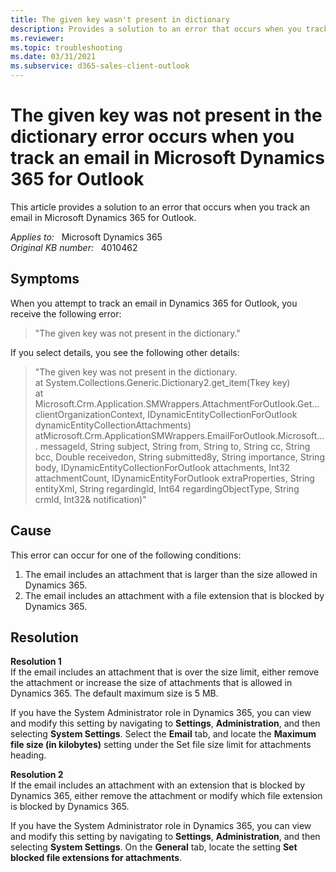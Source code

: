 ```yaml
---
title: The given key wasn't present in dictionary
description: Provides a solution to an error that occurs when you track an email in Microsoft Dynamics 365 for Outlook.
ms.reviewer: 
ms.topic: troubleshooting
ms.date: 03/31/2021
ms.subservice: d365-sales-client-outlook
---
```

# The given key was not present in the dictionary error occurs when you track an email in Microsoft Dynamics 365 for Outlook

This article provides a solution to an error that occurs when you track an email in Microsoft Dynamics 365 for Outlook.

_Applies to:_ &nbsp; Microsoft Dynamics 365  
_Original KB number:_ &nbsp; 4010462

## Symptoms

When you attempt to track an email in Dynamics 365 for Outlook, you receive the following error:  

> "The given key was not present in the dictionary."  

If you select details, you see the following other details:  

> "The given key was not present in the dictionary.  
   at System.Collections.Generic.Dictionary2.get_item(Tkey key)  
   at Microsoft.Crm.AppIication.SMWrappers.AttachmentForOutIook.Get... clientOrganizationContext, IDynamicEntityCoIIectionForOutIook dynamicEntityCoIIectionAttachments)  
   atMicrosoft.Crm.AppIicationSMWrappers.EmaiIForOutIook.Microsoft.... messageld, String subject, String from, String to, String cc, String bcc, Double receivedon, String submitted8y, String importance, String body, IDynamicEntityCoIIectionForOutIook attachments, Int32 attachmentCount, IDynamicEntityForOutIook extraProperties, String entityXmI, String regardingld, Int64 regardingObjectType, String crmld, Int32& notification)"

## Cause

This error can occur for one of the following conditions:

1. The email includes an attachment that is larger than the size allowed in Dynamics 365.
2. The email includes an attachment with a file extension that is blocked by Dynamics 365.  

## Resolution

**Resolution 1**  
If the email includes an attachment that is over the size limit, either remove the attachment or increase the size of attachments that is allowed in Dynamics 365. The default maximum size is 5 MB.

If you have the System Administrator role in Dynamics 365, you can view and modify this setting by navigating to **Settings**, **Administration**, and then selecting **System Settings**. Select the **Email** tab, and locate the **Maximum file size (in kilobytes)** setting under the Set file size limit for attachments heading.

**Resolution 2**  
If the email includes an attachment with an extension that is blocked by Dynamics 365, either remove the attachment or modify which file extension is blocked by Dynamics 365.

If you have the System Administrator role in Dynamics 365, you can view and modify this setting by navigating to **Settings**, **Administration**, and then selecting **System Settings**. On the **General** tab, locate the setting **Set blocked file extensions for attachments**.
